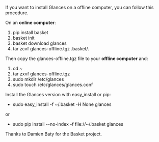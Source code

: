 If you want to install Glances on a offline computer, you can follow this procedure.

On an **online computer**:

1. pip install basket
2. basket init
3. basket download glances
4. tar zcvf glances-offline.tgz .basket/*.*

Then copy the glances-offline.tgz file to your **offline computer** and:

1. cd ~
2. tar zxvf glances-offline.tgz
3. sudo mkdir /etc/glances
4. sudo touch /etc/glances/glances.conf

Install the Glances version with easy_install or pip:

*  sudo easy_install -f ~/.basket -H None glances

or

*  sudo pip install --no-index -f file://~/.basket glances

Thanks to Damien Baty for the Basket project.